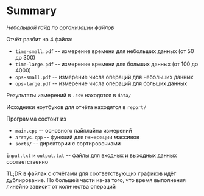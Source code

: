 # Summary

*Небольшой гайд по организации файлов*

Отчёт разбит на 4 файла:

* `time-small.pdf` -- измерение времени для небольших данных (от 50 до 300)
* `time-large.pdf` -- измерение времени для больших данных (от 100 до 4000)
* `ops-small.pdf` -- измерение числа операций для небольших данных
* `ops-large.pdf` -- измерение числа операций для больших данных

Результаты измерений в `.csv` находятся в `data/`

Исходники ноутбуков для отчёта находятся в `report/`

Программа состоит из
* `main.cpp` -- основного пайплайна измерений
* `arrays.cpp` -- функций для генерации массивов
* `sorts/` -- директории с сортировочками

`input.txt` и `output.txt` -- файлы для входных и выходных данных соответственно

TL;DR в файлах с отчётами для соответствующих графиков идёт дублирование. По большей части из-за того, что время выполнения линейно зависит от количества операций